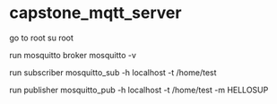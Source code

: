 # capstone_mqtt_server

go to root 
su root

run mosquitto broker
mosquitto -v

run subscriber
mosquitto_sub -h localhost -t /home/test

run publisher
mosquitto_pub -h localhost -t /home/test -m HELLOSUP


